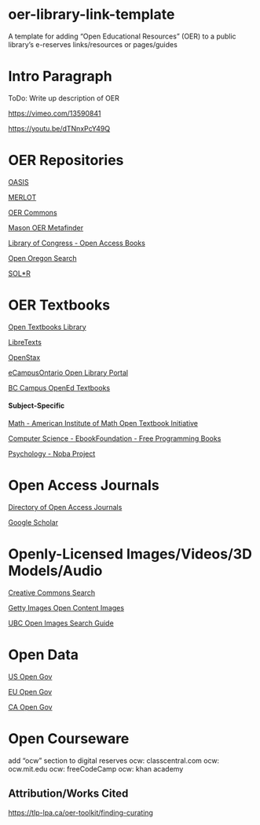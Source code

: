 # oer-library-link-template

A template for adding “Open Educational Resources” (OER) to a public library’s e-reserves links/resources or pages/guides

# Intro Paragraph

ToDo: Write up description of OER

https://vimeo.com/13590841

https://youtu.be/dTNnxPcY49Q

# OER Repositories

[OASIS](https://oasis.geneseo.edu/index.php)

[MERLOT](https://merlot.org)

[OER Commons](https://oercommons.org)

[Mason OER Metafinder](https://oer.gmu.edu)

[Library of Congress - Open Access Books](https://www.loc.gov/collections/open-access-books/)

[Open Oregon Search](https://openoregon.org/resources/)

[SOL*R](https://solr.bccampus.ca/wp/)

# OER Textbooks

[Open Textbooks Library](https://open.umn.edu/opentextbooks)

[LibreTexts](https://libretexts.org)

[OpenStax](https://openstax.org)

[eCampusOntario Open Library Portal](https://openlibrary.ecampusontario.ca)

[BC Campus OpenEd Textbooks](https://open.bccampus.ca/browse-our-collection/find-open-textbooks/)

#### Subject-Specific

[Math - American Institute of Math Open Textbook Initiative](https://aimath.org/textbooks/)

[Computer Science - EbookFoundation - Free Programming Books](https://github.com/EbookFoundation/free-programming-books)

[Psychology - Noba Project](https://nobaproject.com)


# Open Access Journals

[Directory of Open Access Journals](https://doaj.org)

[Google Scholar](https://scholar.google.com)


# Openly-Licensed Images/Videos/3D Models/Audio

[Creative Commons Search](https://search.creativecommons.org)

[Getty Images Open Content Images](https://search.getty.edu/gateway/search?q=&cat=highlight&f=%22Open+Content+Images%22&rows=10&srt=a&dir=s&pg=1)

[UBC Open Images Search Guide](https://copyright.ubc.ca/image-sources/)

# Open Data

[US Open Gov](https://data.gov/open-gov/)

[EU Open Gov](https://data.europa.eu/en)

[CA Open Gov](https://open.canada.ca/en/open-data)

# Open Courseware

add “ocw” section to digital reserves
ocw: classcentral.com
ocw: ocw.mit.edu
ocw: freeCodeCamp
ocw: khan academy


## Attribution/Works Cited

https://tlp-lpa.ca/oer-toolkit/finding-curating












